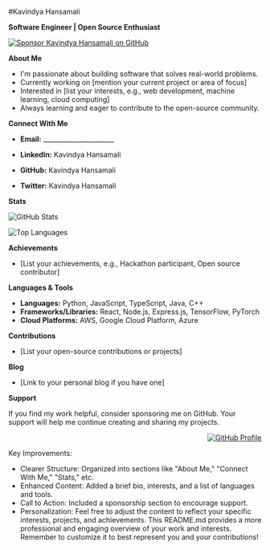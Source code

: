 #Kavindya Hansamali 

**Software Engineer | Open Source Enthusiast**

<a href="https://github.com/sponsors/Kavindya Hansamali 
"><img src="https://sponsors-badge.vercel.app/api/sponsors/VehanRajintha" alt="Sponsor Kavindya Hansamali 
 on GitHub"></a>

**About Me**

* I'm passionate about building software that solves real-world problems.
* Currently working on [mention your current project or area of focus]
* Interested in [list your interests, e.g., web development, machine learning, cloud computing]
* Always learning and eager to contribute to the open-source community.

**Connect With Me**

* **Email:** ______________________
* **LinkedIn:** Kavindya Hansamali 

* **GitHub:** Kavindya Hansamali 

* **Twitter:** Kavindya Hansamali 


**Stats**

<img src="https://github-readme-stats.vercel.app/api?username=Kavindya Hansamali 
&
count_private=true&show_icons=true&include_all_commits=true&theme=tokyonight" alt="GitHub Stats" />

<img src="https://github-readme-stats.vercel.app/api/top-langs/?username=Kavindya Hansamali 
&
layout=pie&langs_count=8&theme=tokyonight" alt="Top Languages" />

**Achievements**

* [List your achievements, e.g., Hackathon participant, Open source contributor]

**Languages & Tools**

* **Languages:** Python, JavaScript, TypeScript, Java, C++
* **Frameworks/Libraries:** React, Node.js, Express.js, TensorFlow, PyTorch
* **Cloud Platforms:** AWS, Google Cloud Platform, Azure

**Contributions**

* [List your open-source contributions or projects]

**Blog**

* [Link to your personal blog if you have one]

**Support**

If you find my work helpful, consider sponsoring me on GitHub. Your support will help me continue creating and sharing my projects.

<div align="right">
  <a href="https://github.com/Kavindya Hansamali 
"
>
    <img src="https://github-readme-stats.vercel.app/api/pin/?username=Kavindya Hansamali 
&theme=tokyonight" alt="GitHub Profile" />
  </a>
</div>

Key Improvements:
 * Clearer Structure: Organized into sections like "About Me," "Connect With Me," "Stats," etc.
 * Enhanced Content: Added a brief bio, interests, and a list of languages and tools.
 * Call to Action: Included a sponsorship section to encourage support.
 * Personalization: Feel free to adjust the content to reflect your specific interests, projects, and achievements.
This README.md provides a more professional and engaging overview of your work and interests. Remember to customize it to best represent you and your contributions!
